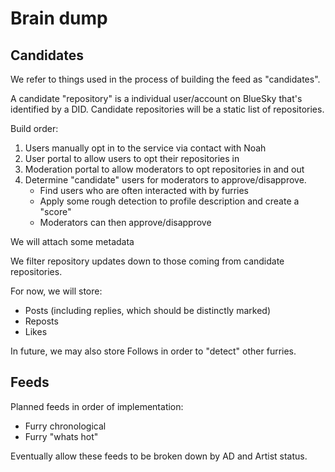 # Brain dump

## Candidates

We refer to things used in the process of building the feed as "candidates".

A candidate "repository" is a individual user/account on BlueSky that's identified
by a DID. Candidate repositories will be a static list of repositories.

Build order:

1. Users manually opt in to the service via contact with Noah
2. User portal to allow users to opt their repositories in
3. Moderation portal to allow moderators to opt repositories in and out
4. Determine "candidate" users for moderators to approve/disapprove.
    - Find users who are often interacted with by furries
    - Apply some rough detection to profile description and create a "score"
    - Moderators can then approve/disapprove

We will attach some metadata 

We filter repository updates down to those coming from candidate repositories.

For now, we will store:

- Posts (including replies, which should be distinctly marked)
- Reposts
- Likes

In future, we may also store Follows in order to "detect" other furries.

## Feeds

Planned feeds in order of implementation:
- Furry chronological
- Furry "whats hot"

Eventually allow these feeds to be broken down by AD and Artist status.